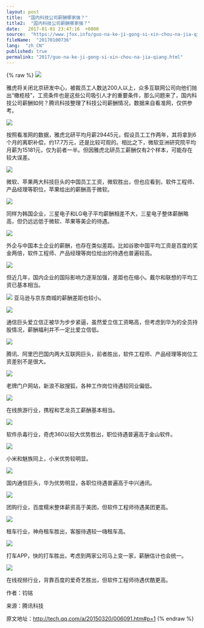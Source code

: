 ```yaml
---
layout: post
title:  "国内科技公司薪酬哪家强？"
title2:  "国内科技公司薪酬哪家强？"
date:   2017-01-01 23:47:16  +0800
source:  "https://www.jfox.info/guo-na-ke-ji-gong-si-xin-chou-na-jia-qiang.html"
fileName:  "20170100736"
lang:  "zh_CN"
published: true
permalink: "2017/guo-na-ke-ji-gong-si-xin-chou-na-jia-qiang.html"
---
```

{% raw %}
![](6dd46ab.jpg)

雅虎将关闭北京研发中心，被裁员工人数达200人以上，众多互联网公司向他们抛出“橄榄枝”，工资条件也是这些公司吸引人才的重要条件，那么问题来了，国内科技公司薪酬如何？腾讯科技整理了科技公司薪酬情况，数据来自看准网，仅供参考。

![](4e02a2c.png)

按照看准网的数据，雅虎北研平均月薪29445元，假设员工工作两年，其将拿到6个月的离职补偿，约17.7万元，还是比较可观的。相比之下，微软亚洲研究院平均月薪为15181元，仅为前者一半。但因雅虎北研员工薪酬仅有2个样本，可能存在较大误差。

![](cc7f2d2.png)

微软、苹果两大科技巨头的中国员工工资，微软胜出，但也应看到，软件工程师、产品经理等职位，苹果给出的薪酬高于微软。

![](a0ce8e5.png)

同样为韩国企业，三星电子和LG电子平均薪酬相差不大，三星电子整体薪酬略高，但仍远远低于微软、苹果等美企的待遇。

![](b2088f9.png)

外企与中国本土企业的薪酬，也存在类似差距。比如谷歌中国平均工资是百度的奖金两倍，软件工程师、产品经理等岗位给出的待遇也普遍较高。

![](0d40c5d.png)

但近几年，国内企业的国际影响力逐渐加强，差距也在缩小。戴尔和联想的平均工资已基本相当。

![](c83bc37.png)
亚马逊与京东商城的薪酬差距也较小。

![](7705621.png)

通信巨头爱立信正被华为步步紧逼，虽然爱立信工资略高，但考虑到华为的全员持股情况，薪酬福利并不一定比爱立信低。

![](9b23d67.png)

腾讯、阿里巴巴国内两大互联网巨头，前者胜出，软件工程师、产品经理等岗位工资差别不是很大。

![](9d60b9f.png)

老牌门户网站，新浪不敌搜狐，各种工作岗位待遇较同业偏低。

![](2bbba86.png)

在线旅游行业，携程和艺龙员工薪酬基本相当。

![](27b1227.png)

软件杀毒行业，奇虎360以较大优势胜出，职位待遇普遍高于金山软件。

![](3e95762.png)

小米和魅族同上，小米优势较明显。

![](9096fe4.png)

国内通信巨头，华为优势明显，各职位待遇普遍高于中兴通讯。

![](753eb7f.png)

团购行业，百度糯米整体薪资高于美团，但软件工程师待遇美团更高。

![](2d53510.png)

租车行业，神舟租车胜出，客服待遇较一嗨租车高。

![](a3725e8.png)

打车APP，快的打车胜出，考虑到两家公司马上变一家，薪酬估计也会统一。

![](f576331.png)

在线视频行业，背靠百度的爱奇艺胜出，但软件工程师待遇优酷更高。

作者：钧铭

来源：腾讯科技

原文地址：http://tech.qq.com/a/20150320/006091.htm#p=1
{% endraw %}